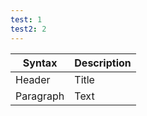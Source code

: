 ```yaml
---
test: 1
test2: 2
---
```


| Syntax      | Description |
| ----------- | ----------- |
| Header      | Title       |
| Paragraph   | Text        |
